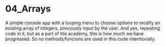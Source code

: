 # 04_Arrays
A simple console app with a looping menu to choose options to modify an existing array of integers, previously input by the user.
And yes, repeating code in it, but as a part of the academy, this is how much we have progressed. 
So no methods/funcions are used in this code intentionally.
